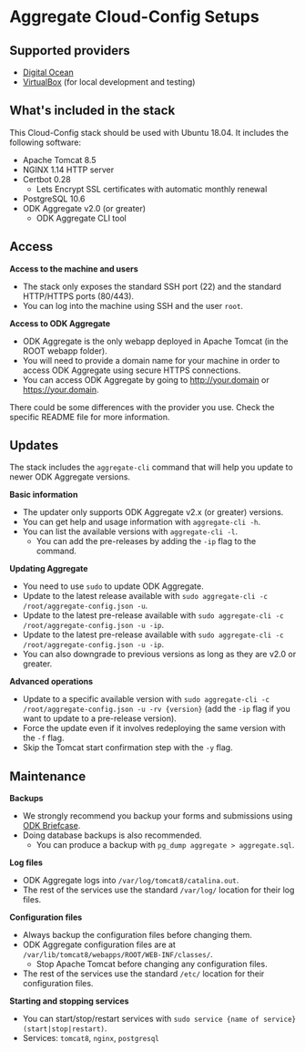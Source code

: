# Aggregate Cloud-Config Setups

## Supported providers

- [Digital Ocean](digital-ocean)
- [VirtualBox](virtualbox) (for local development and testing)

## What's included in the stack

This Cloud-Config stack should be used with Ubuntu 18.04. It includes the following software:

- Apache Tomcat 8.5
- NGINX 1.14 HTTP server
- Certbot 0.28
  - Lets Encrypt SSL certificates with automatic monthly renewal
- PostgreSQL 10.6
- ODK Aggregate v2.0 (or greater)
  - ODK Aggregate CLI tool
  
## Access

**Access to the machine and users**
- The stack only exposes the standard SSH port (22) and the standard HTTP/HTTPS ports (80/443).
- You can log into the machine using SSH and the user `root`.

**Access to ODK Aggregate**
- ODK Aggregate is the only webapp deployed in Apache Tomcat (in the ROOT webapp folder).
- You will need to provide a domain name for your machine in order to access ODK Aggregate using secure HTTPS connections. 
- You can access ODK Aggregate by going to http://your.domain or https://your.domain.

There could be some differences with the provider you use. Check the specific README file for more information. 

## Updates

The stack includes the `aggregate-cli` command that will help you update to newer ODK Aggregate versions.

**Basic information** 
- The updater only supports ODK Aggregate v2.x (or greater) versions.
- You can get help and usage information with `aggregate-cli -h`.
- You can list the available versions with `aggregate-cli -l`.
  - You can add the pre-releases by adding the `-ip` flag to the command.

**Updating Aggregate** 
- You need to use `sudo` to update ODK Aggregate.
- Update to the latest release available with `sudo aggregate-cli -c /root/aggregate-config.json -u`.
- Update to the latest pre-release available with `sudo aggregate-cli -c /root/aggregate-config.json -u -ip`.
- Update to the latest pre-release available with `sudo aggregate-cli -c /root/aggregate-config.json -u -ip`.
- You can also downgrade to previous versions as long as they are v2.0 or greater.

**Advanced operations** 
- Update to a specific available version with `sudo aggregate-cli -c /root/aggregate-config.json -u -rv {version}` (add the `-ip` flag if you want to update to a pre-release version).
- Force the update even if it involves redeploying the same version with the `-f` flag.
- Skip the Tomcat start confirmation step with the `-y` flag.

## Maintenance

**Backups**
- We strongly recommend you backup your forms and submissions using [ODK Briefcase](https://docs.opendatakit.org/briefcase-intro/).
- Doing database backups is also recommended.
  - You can produce a backup with `pg_dump aggregate > aggregate.sql`.

**Log files**
- ODK Aggregate logs into `/var/log/tomcat8/catalina.out`.
- The rest of the services use the standard `/var/log/` location for their log files.

**Configuration files**
- Always backup the configuration files before changing them.
- ODK Aggregate configuration files are at `/var/lib/tomcat8/webapps/ROOT/WEB-INF/classes/`.
  - Stop Apache Tomcat before changing any configuration files.
- The rest of the services use the standard `/etc/` location for their configuration files.

**Starting and stopping services**
- You can start/stop/restart services with `sudo service {name of service} (start|stop|restart)`.
- Services: `tomcat8`, `nginx`, `postgresql`
